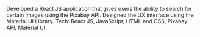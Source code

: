 Developed a React JS application that gives users the ability to search for certain images using the Pixabay API. Designed the UX interface using the Material UI Library. Tech: React JS, JavaScript, HTML and CSS, Pixabay API, Material UI
